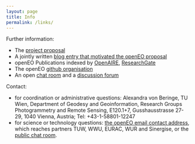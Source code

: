 ```yaml
---
layout: page
title: Info
permalink: /links/
---
```


Further information:

* The [project proposal](https://zenodo.org/record/1065474)
* A jointly written [blog entry that motivated the openEO proposal](http://r-spatial.org/2016/11/29/openeo.html)
* openEO Publications indexed by [OpenAIRE](https://www.openaire.eu/search/project?projectId=corda__h2020::40125fb230a91b0fb0b156b12cd90682), [ResearchGate](https://www.researchgate.net/search.Search.html?type=project&query=openeo)
* The openEO [github organisation](https://github.com/open-eo/)
* An open [chat room](https://openeo-chat.eodc.eu/channel/public) and a [discussion forum](https://github.com/Open-EO/discuss/issues)

Contact:

* for coordination or administrative questions: Alexandra von Beringe, TU Wien, Department of Geodesy and Geoinformation, Research Groups Photogrammetry and Remote Sensing, E120.1+7, Gusshausstrasse 27-29, 1040 Vienna, Austria; Tel: +43-1-58801-12247
* for science or technology questions: <a href="mailto:openeo@list.tuwien.ac.at">the openEO email contact address</a>, which reaches partners TUW, WWU, EURAC, WUR and Sinergise, or the [public chat room](https://openeo-chat.eodc.eu/channel/public).

